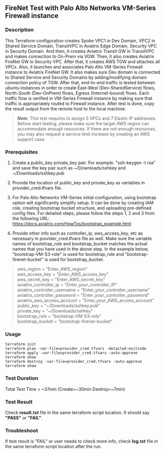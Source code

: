 ## FireNet Test with Palo Alto Networks VM-Series Firewall instance

### Description

This Terraform configuration creates Spoke VPC1 in Dev Domain, VPC2 in Shared Service Domain, TransitVPC in Aviatrix Edge Domain, Security VPC in Security Domain. And then, it creates Aviatrix Transit GW in TransitVPC and makes connection to On-Prem via VGW. Then, it also creates Aviatrix FireNet GW in Security VPC. After that, it creates AWS TGW and attaches all VPCs. Also, it launches and associates Palo Alto VM-Series Firewall instance to Aviatrix FireNet GW. It also makes sure Dev domain is connected to Shared Service and Security Domains by adding/modifying domain connection policy of TGW. After that, end-to-end traffic is tested between ubuntu instances in order to create East-West (Dev-SharedService) flows, North-South (Dev-OnPrem) flows, Egress (Internet-bound) flows. Each traffic flow is verified in VM-Series Firewall instance by making sure that traffic is appropriately routed to Firewall instance. After test is done, copy the result output from the remote host to the local machine.

> ***Note***: This test requires to assign 5 VPCs and 7 Elastic IP addresses. Before start testing, please make sure the target AWS region can accommodate enough resources. If there are not enough resources, you may also request a service limit increase by creating an AWS support case.

### Prerequisites

1) Create a public_key private_key pair. For example. "ssh-keygen -t rsa" and save the key pair such as ~/Downloads/sshkey and ~/Downloads/sshkey.pub

2) Provide the location of public_key and private_key as variables in provider_cred.tfvars file.

3) For Palo Alto Networks VM-Series initial configuration, using bootstrap option will significantly simplify setup. It can be done by creating IAM role, creating bootstrap bucket structure, and uploading pre-defined config files. For detailed steps, please follow the steps 1, 2 and 3 from the following URL:
https://docs.aviatrix.com/HowTos/bootstrap_example.html


4) Provide other info such as controller_ip, aws_access_key, etc as necessary in provider_cred.tfvars file as well. Make sure the variable names of bootstrap_role and bootstrap_bucket matches the actual names that you have used in the above step. In the example below, "bootstrap-VM-S3-role" is used for bootstrap_role and "bootstrap-firenet-bucket" is used for bootstrap_bucket.
> aws_region     = "Enter_AWS_region"  
> aws_access_key = "Enter_AWS_access_key"  
> aws_secret_key = "Enter_AWS_secret_key"  
> aviatrix_controller_ip       = "Enter_your_controller_IP"  
> aviatrix_controller_username = "Enter_your_controller_username"  
> aviatrix_controller_password = "Enter_your_controller_password"  
> aviatrix_aws_access_account  = "Enter_your_AWS_access_account"  
> public_key = "\~/Downloads/sshkey.pub"  
> private_key = "\~/Downloads/sshkey"  
> bootstrap_role = "bootstrap-VM-S3-role"  
> bootstrap_bucket = "bootstrap-firenet-bucket"

### Usage
```
terraform init
terraform plan -var-file=provider_cred.tfvars -detailed-exitcode
terraform apply -var-file=provider_cred.tfvars -auto-approve
terraform show
terraform destroy -var-file=provider_cred.tfvars -auto-approve
terraform show
```

### Test Duration

Total Test Time = \~37min (Create=\~30min Destroy=\~7min)

### Test Result

Check **result.txt** file in the same terraform script location. It should say **"PASS"** or **"FAIL"**.

### Troubleshoot

If test result is "FAIL" or user needs to check more info, check **log.txt** file in the same terraform script location after the run.
